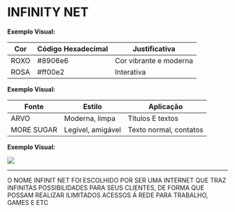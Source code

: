 # INFINITY NET
**Exemplo Visual:**

| Cor | Código Hexadecimal | Justificativa |
| --- | --- | --- |
| ROXO | #8906e6 | Cor vibrante e moderna|
| ROSA | #ff00e2 | Interativa |

**Exemplo Visual:**

| Fonte | Estilo | Aplicação |
| --- | --- | --- |
| ARVO | Moderna, limpa | Títulos E textos |
| MORE SUGAR | Legível, amigável | Texto normal, contatos |


**Exemplo Visual:**

<img src="https://i.imgur.com/ZH04pK5.png">

---

O NOME INFINIT NET FOI ESCOLHIDO POR SER UMA INTERNET QUE TRAZ INFINITAS POSSIBILIDADES PARA SEUS CLIENTES, DE FORMA QUE POSSAM REALIZAR ILIMITADOS ACESSOS Á REDE PARA TRABALHO, GAMES E ETC
